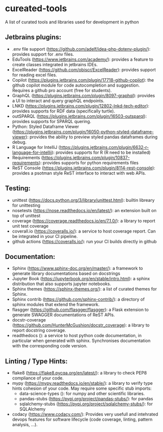 # cureated-tools
A list of curated tools and libraries used for development in python

## Jetbrains plugins:
- .env file support (https://github.com/adelf/idea-php-dotenv-plugin/): provides support for .env files.
- EduTools (https://www.jetbrains.com/academy/): provides a feature to create classes integrated in jetbrains IDEs.
- ExcelReader (https://github.com/obiscr/ExcelReader): provides support for reading excel files.
- Copilot (https://plugins.jetbrains.com/plugin/17718-github-copilot): the github copilot module for code autocompletion and suggestion. Requires a github pro account (free for students).
- GraphQL (https://plugins.jetbrains.com/plugin/8097-graphql): provides a UI to interact and query graphQL endpoints.
- LNKD (https://plugins.jetbrains.com/plugin/12802-lnkd-tech-editor): provides supports for RDF data (specifically turtle).
- outSPARQL (https://plugins.jetbrains.com/plugin/16503-outsparql): provides supports for SPARQL quering.
- Python: Styled Dataframe Viewer (https://plugins.jetbrains.com/plugin/16050-python-styled-dataframe-viewer): provides the ability to preview styled pandas dataframes during debug.
- R Language for IntelliJ (https://plugins.jetbrains.com/plugin/6632-r-language-for-intellij): provides supports for R (R need to be installed)
- Requirements (https://plugins.jetbrains.com/plugin/10837-requirements): provides supports for python requirements files
- ReST Console (https://plugins.jetbrains.com/plugin/8114-rest-console): provides a psotman style ReST interface to interact with web APIs.


## Testing:
- unittest (https://docs.python.org/3/library/unittest.html): builtin libreary for unittesting
- nosetests (https://nose.readthedocs.io/en/latest/): an extension built on top of unittest
- coverage (https://coverage.readthedocs.io/en/7.1.0/): a library to report unit test coverage
- coverall.io (https://coveralls.io/): a service to host coverage report. Can be integrated in your CI pipeline.
- github actions (https://coveralls.io/): run your CI builds directly in github

## Documentation:
- Sphinx (https://www.sphinx-doc.org/en/master/): a framework to generate library documentations based on docstrings
- Jupyter Book (https://jupyterbook.org/en/stable/intro.html): a sphinx distribution that also supports jupyter notebooks.
- Sphinx themes (https://sphinx-themes.org/): a list of curated themes for Sphinx.
- Sphinx contrib (https://github.com/sphinx-contrib/): a directory of sphinx modules that extend the framework.
- flasgger (https://github.com/flasgger/flasgger): a Flask extension to generate SWAGGER documentations of ReST APIs.
- docstr-coverage (https://github.com/HunterMcGushion/docstr_coverage): a library to report docstring coverage.
- readthedocs (): a service to host python code documentation, in particular when generated with sphinx. Synchronises documentation with the corresponding code version.

## Linting / Type Hints:
- flake8 (https://flake8.pycqa.org/en/latest/): a library to check PEP8 compliance of your code.
- mypy (https://mypy.readthedocs.io/en/stable/): a library to verify type hints cohesion of your code. May require some specific stub imports:
  - data-science-types (): for numpy and other scientific libraries.
  - pandas-stubs (https://pypi.org/project/pandas-stubs/): for pandas
  - sqlalchemy-stubs (https://pypi.org/project/sqlalchemy-stubs/): for SQLAlchemy
- codacy (https://www.codacy.com/): Provides very usefull and intehrated devops features for software lifecycle (code coverage, linting, pattern analysis, ...).
